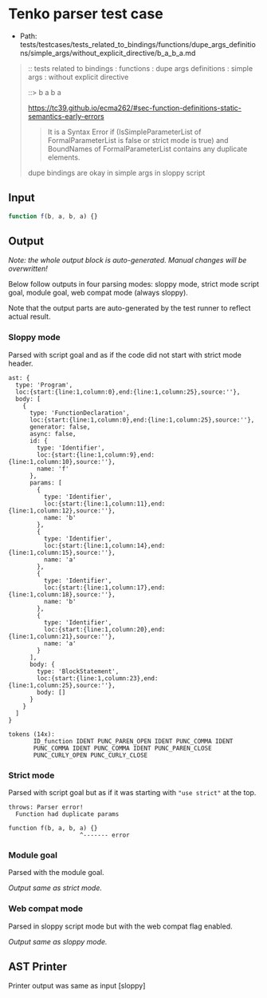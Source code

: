 # Tenko parser test case

- Path: tests/testcases/tests_related_to_bindings/functions/dupe_args_definitions/simple_args/without_explicit_directive/b_a_b_a.md

> :: tests related to bindings : functions : dupe args definitions : simple args : without explicit directive
>
> ::> b a b a
> 
> https://tc39.github.io/ecma262/#sec-function-definitions-static-semantics-early-errors
> > It is a Syntax Error if (IsSimpleParameterList of FormalParameterList is false or strict mode is true) and BoundNames of FormalParameterList contains any duplicate elements.
> 
> dupe bindings are okay in simple args in sloppy script

## Input

`````js
function f(b, a, b, a) {}
`````

## Output

_Note: the whole output block is auto-generated. Manual changes will be overwritten!_

Below follow outputs in four parsing modes: sloppy mode, strict mode script goal, module goal, web compat mode (always sloppy).

Note that the output parts are auto-generated by the test runner to reflect actual result.

### Sloppy mode

Parsed with script goal and as if the code did not start with strict mode header.

`````
ast: {
  type: 'Program',
  loc:{start:{line:1,column:0},end:{line:1,column:25},source:''},
  body: [
    {
      type: 'FunctionDeclaration',
      loc:{start:{line:1,column:0},end:{line:1,column:25},source:''},
      generator: false,
      async: false,
      id: {
        type: 'Identifier',
        loc:{start:{line:1,column:9},end:{line:1,column:10},source:''},
        name: 'f'
      },
      params: [
        {
          type: 'Identifier',
          loc:{start:{line:1,column:11},end:{line:1,column:12},source:''},
          name: 'b'
        },
        {
          type: 'Identifier',
          loc:{start:{line:1,column:14},end:{line:1,column:15},source:''},
          name: 'a'
        },
        {
          type: 'Identifier',
          loc:{start:{line:1,column:17},end:{line:1,column:18},source:''},
          name: 'b'
        },
        {
          type: 'Identifier',
          loc:{start:{line:1,column:20},end:{line:1,column:21},source:''},
          name: 'a'
        }
      ],
      body: {
        type: 'BlockStatement',
        loc:{start:{line:1,column:23},end:{line:1,column:25},source:''},
        body: []
      }
    }
  ]
}

tokens (14x):
       ID_function IDENT PUNC_PAREN_OPEN IDENT PUNC_COMMA IDENT
       PUNC_COMMA IDENT PUNC_COMMA IDENT PUNC_PAREN_CLOSE
       PUNC_CURLY_OPEN PUNC_CURLY_CLOSE
`````

### Strict mode

Parsed with script goal but as if it was starting with `"use strict"` at the top.

`````
throws: Parser error!
  Function had duplicate params

function f(b, a, b, a) {}
                    ^------- error
`````


### Module goal

Parsed with the module goal.

_Output same as strict mode._

### Web compat mode

Parsed in sloppy script mode but with the web compat flag enabled.

_Output same as sloppy mode._

## AST Printer

Printer output was same as input [sloppy]

